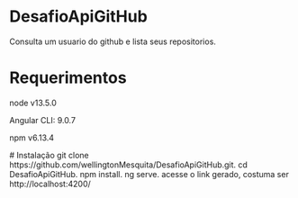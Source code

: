 # DesafioApiGitHub
Consulta um usuario do github e lista seus repositorios.
# Requerimentos
<p>node v13.5.0</p>
<p>Angular CLI: 9.0.7</p>
<p>npm v6.13.4</p>
# Instalação
git clone https://github.com/wellingtonMesquita/DesafioApiGitHub.git.
cd DesafioApiGitHub.
npm install.
ng serve.
acesse o link gerado, costuma ser http://localhost:4200/
